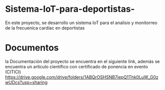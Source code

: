 # Sistema-IoT-para-deportistas-
En este proyecto, se desarrollo un sistema IoT para el analisis  y monitorreo de la frecuenica  cardíac en deportistas 
# Documentos
la Documentación del proyecto se encuentra en el siguiente link, además se encuentra un articulo científico con certificado de ponencia en evento (CITICI) 
https://drive.google.com/drive/folders/1ABQrOSHSNB7iepQ1Thk0LuW_G0zwUDcs?usp=sharing
